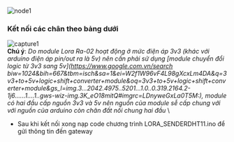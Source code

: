 ![node1](https://user-images.githubusercontent.com/26000753/48850165-9bf55480-edda-11e8-8811-420666cc5c8a.PNG)
 <br/>
### Kết nối các chân theo bảng dưới <br/>
![capture1](https://user-images.githubusercontent.com/26000753/48850585-9a785c00-eddb-11e8-8925-6e740abcd1f1.PNG)
<br/>
**Chú ý**: *Do module Lora Ra-02 hoạt động ở mức điện áp 3v3 (khác với arduino điện áp pin/out ra là 5v) nên cần phải sử dụng [module chuyển đổi logic từ 3v3 sang 5v](https://www.google.com.vn/search biw=1024&bih=667&tbm=isch&sa=1&ei=W2f1W96vF4L98gXcxLm4DA&q=3v3+to+5v+logic+shift+converter+module&oq=3v3+to+5v+logic+shift+converter+module&gs_l=img.3...2042.4975..5201...1.0..0.319.2164.2-1j6......1....1..gws-wiz-img.3K_eO18mitQ#imgrc=LDnyweGxLa0T5M:), module có hai đầu cấp nguồn 3v3 và 5v nên nguồn của module sễ cấp chung với với nguồn của arduino còn chân đất nối chung hai đầu*
\
- Sau khi kết nối xong nạp code chương trình LORA_SENDERDHT11.ino để gửi thông tin đến gateway
